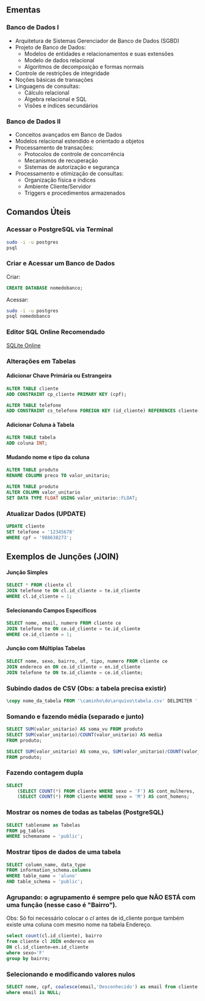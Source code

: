 ## Ementas

### Banco de Dados I
- Arquitetura de Sistemas Gerenciador de Banco de Dados (SGBD)
- Projeto de Banco de Dados:
  - Modelos de entidades e relacionamentos e suas extensões
  - Modelo de dados relacional
  - Algoritmos de decomposição e formas normais
- Controle de restrições de integridade
- Noções básicas de transações
- Linguagens de consultas:
  - Cálculo relacional
  - Álgebra relacional e SQL
  - Visões e índices secundários

### Banco de Dados II
- Conceitos avançados em Banco de Dados
- Modelos relacional estendido e orientado a objetos
- Processamento de transações:
  - Protocolos de controle de concorrência
  - Mecanismos de recuperação
  - Sistemas de autorização e segurança
- Processamento e otimização de consultas:
  - Organização física e índices
  - Ambiente Cliente/Servidor
  - Triggers e procedimentos armazenados

## Comandos Úteis

### Acessar o PostgreSQL via Terminal
```bash
sudo -i -u postgres
psql
```

### Criar e Acessar um Banco de Dados
Criar:
```sql
CREATE DATABASE nomedobanco;
```
Acessar:
```bash
sudo -i -u postgres
psql nomedobanco
```

### Editor SQL Online Recomendado
[SQLite Online](https://sqliteonline.com/)

### Alterações em Tabelas

#### Adicionar Chave Primária ou Estrangeira
```sql
ALTER TABLE cliente
ADD CONSTRAINT cp_cliente PRIMARY KEY (cpf);

ALTER TABLE telefone
ADD CONSTRAINT cs_telefone FOREIGN KEY (id_cliente) REFERENCES cliente(id_cliente);
```

#### Adicionar Coluna à Tabela
```sql
ALTER TABLE tabela
ADD coluna INT;
```

#### Mudando nome e tipo da coluna
```sql
ALTER TABLE produto 
RENAME COLUMN preco TO valor_unitario;
```
```sql
ALTER TABLE produto 
ALTER COLUMN valor_unitario 
SET DATA TYPE FLOAT USING valor_unitario::FLOAT;
```

### Atualizar Dados (UPDATE)
```sql
UPDATE cliente
SET telefone = '12345678'
WHERE cpf = '988638273';
```

## Exemplos de Junções (JOIN)

#### Junção Simples
```sql
SELECT * FROM cliente cl
JOIN telefone te ON cl.id_cliente = te.id_cliente
WHERE cl.id_cliente = 1;
```

#### Selecionando Campos Específicos
```sql
SELECT nome, email, numero FROM cliente ce
JOIN telefone te ON ce.id_cliente = te.id_cliente
WHERE ce.id_cliente = 1;
```

#### Junção com Múltiplas Tabelas
```sql
SELECT nome, sexo, bairro, uf, tipo, numero FROM cliente ce
JOIN endereco en ON ce.id_cliente = en.id_cliente
JOIN telefone te ON te.id_cliente = ce.id_cliente;
```

### Subindo dados de CSV (Obs: a tabela precisa existir)
```sql
\copy nome_da_tabela FROM '\caminho\do\arquivo\tabela.csv' DELIMITER ',' CSV HEADER;
```

### Somando e fazendo média (separado e junto)
```sql
SELECT SUM(valor_unitario) AS soma_vu FROM produto
SELECT SUM(valor_unitario)/COUNT(valor_unitario) AS media
FROM produto;

SELECT SUM(valor_unitario) AS soma_vu, SUM(valor_unitario)/COUNT(valor_unitario) AS media 
FROM produto;
```

### Fazendo contagem dupla
```sql
SELECT 
    (SELECT COUNT(*) FROM cliente WHERE sexo = 'F') AS cont_mulheres,
    (SELECT COUNT(*) FROM cliente WHERE sexo = 'M') AS cont_homens;
```

### Mostrar os nomes de todas as tabelas (PostgreSQL)
```sql
SELECT tablename as Tabelas
FROM pg_tables
WHERE schemaname = 'public';
```

### Mostrar tipos de dados de uma tabela
```sql
SELECT column_name, data_type
FROM information_schema.columns
WHERE table_name = 'aluno'
AND table_schema = 'public';
```

### Agrupando: o agrupamento é sempre pelo que NÃO ESTÁ com uma função (nesse caso é "Bairro"). 
Obs: Só foi necessário colocar o _cl_ antes de id_cliente porque também existe uma coluna com mesmo nome na tabela Endereço.
```sql
select count(cl.id_cliente), bairro
from cliente cl JOIN endereco en
ON cl.id_cliente=en.id_cliente
where sexo='F'
group by bairro;
```

### Selecionando e modificando valores nulos
```sql
SELECT nome, cpf, coalesce(email,'Desconhecido') as email from cliente
where email is NULL;
```
